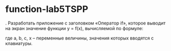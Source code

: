 # function-lab5TSPP
. Разработать приложение с заголовком «Оператор if», которое выводит на экран значение функции y = f(x), вычисляемой по формуле:
 
где a, b, c, x – переменные величины, значения которых вводятся с клавиатуры.


